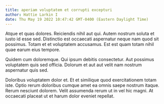 ```yaml
---
title: aperiam voluptatem et corrupti excepturi
author: Hattie Larkin I
date: Thu May 19 2022 10:47:42 GMT-0400 (Eastern Daylight Time)
---
```

Atque et quas dolores. Reiciendis nihil aut qui. Autem nostrum soluta et iusto id esse sed. Distinctio est occaecati aspernatur neque nam quod sit possimus. Totam et et voluptatem accusamus. Est est quam totam nihil quae earum eius tempore.

 Quidem cum doloremque. Qui ipsum debitis consectetur. Aut possimus voluptatem quis sed officia. Dolorum et aut aut velit nam nostrum aspernatur quis sed.

 Doloribus voluptatem dolor et. Et et similique quod exercitationem totam iste. Optio rerum doloribus cumque amet ea omnis saepe nostrum itaque. Rerum nesciunt dolorem. Velit assumenda rerum ut in vel hic magni. At occaecati placeat ut et harum dolor eveniet repellat.